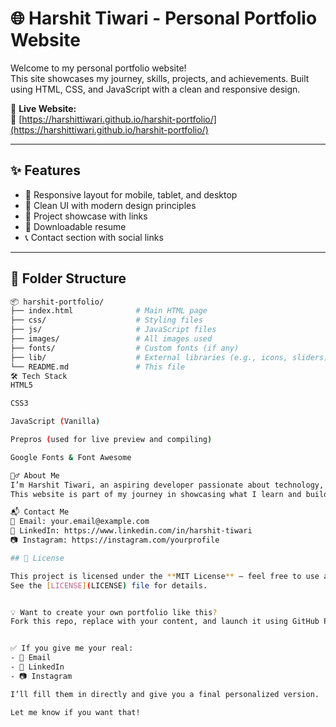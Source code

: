 # 🌐 Harshit Tiwari - Personal Portfolio Website

Welcome to my personal portfolio website!  
This site showcases my journey, skills, projects, and achievements. Built using HTML, CSS, and JavaScript with a clean and responsive design.

🚀 **Live Website:**  
🔗 [https://harshittiwari.github.io/harshit-portfolio/](https://harshittiwari.github.io/harshit-portfolio/)

---

## ✨ Features

- 📱 Responsive layout for mobile, tablet, and desktop
- 🎨 Clean UI with modern design principles
- 📁 Project showcase with links
- 📄 Downloadable resume
- 📞 Contact section with social links

---

## 📁 Folder Structure

```bash
📦 harshit-portfolio/
├── index.html              # Main HTML page
├── css/                    # Styling files
├── js/                     # JavaScript files
├── images/                 # All images used
├── fonts/                  # Custom fonts (if any)
├── lib/                    # External libraries (e.g., icons, sliders)
└── README.md               # This file
🛠️ Tech Stack
HTML5

CSS3

JavaScript (Vanilla)

Prepros (used for live preview and compiling)

Google Fonts & Font Awesome

🙋‍♂️ About Me
I’m Harshit Tiwari, an aspiring developer passionate about technology, data science, and design.
This website is part of my journey in showcasing what I learn and build.

📬 Contact Me
📧 Email: your.email@example.com
💼 LinkedIn: https://www.linkedin.com/in/harshit-tiwari
📷 Instagram: https://instagram.com/yourprofile

## 📢 License

This project is licensed under the **MIT License** — feel free to use and modify.
See the [LICENSE](LICENSE) file for details.


💡 Want to create your own portfolio like this?
Fork this repo, replace with your content, and launch it using GitHub Pages!


✅ If you give me your real:
- 📧 Email
- 🔗 LinkedIn
- 📷 Instagram

I’ll fill them in directly and give you a final personalized version.

Let me know if you want that!
